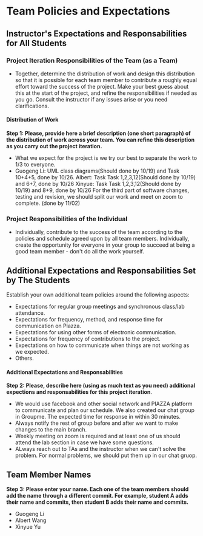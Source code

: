 # Team Policies and Expectations

## Instructor's Expectations and Responsabilities for All Students

### Project Iteration Responsibilities of the Team (as a Team)
* Together, determine the distribution of work and design this distribution so that it is possible for each team member to contribute a roughly equal effort toward the success of the project. Make your best guess about this at the start of the project, and refine the responsibilities if needed as you go. Consult the instructor if any issues arise or you need clarifications.

#### Distribution of Work
**Step 1: Please, provide here a brief description (one short paragraph) of the distribution of work across your team. You can refine this description as you carry out the project iteration.**

* What we expect for the project is we try our best to separate the work to 1/3 to everyone.
* Guogeng Li: UML class diagrams(Should done by 10/19) and Task 10+4+5, done by 10/26. 
Albert: Task Task 1,2,3,12(Should done by 10/19) and 6+7, done by 10/26
Xinyue: Task Task 1,2,3,12(Should done by 10/19) and 8+9, done by 10/26
For the third part of software changes, testing and revision, we should split our work and meet on zoom to complete. (done by 11/02)

### Project Responsibilities of the Individual
* Individually, contribute to the success of the team according to the policies and schedule agreed upon by all team members. Individually, create the opportunity for everyone in your group to succeed at being a good team member - don't do all the work yourself.

## Additional Expectations and Responsabilities Set by The Students
Establish your own additional team policies around the following aspects:

* Expectations for regular group meetings and synchronous class/lab attendance.
* Expectations for frequency, method, and response time for communication on Piazza.
* Expectations for using other forms of electronic communication.
* Expectations for frequency of contributions to the project.
* Expectations on how to communicate when things are not working as we expected.
* Others.

#### Additional Expectations and Responsabilities
**Step 2: Please, describe here (using as much text as you need) additional expections and responsabilities for this project iteration**.
* We would use facebook and other social network and PIAZZA platform to communicate and plan our schedule. We also created our chat group in Groupme. The expected time for response in within 30 minutes. 
* Always notify the rest of group before and after we want to make changes to the main branch. 
* Weekly meeting on zoom is required and at least one of us should attend the lab section in case we have some questions. 
* ALways reach out to TAs and the instructor when we can't solve the problem. For normal problems, we should put them up in our chat gruop. 
## Team Member Names
**Step 3: Please enter your name. Each one of the team members should add the name through a different commit. For example, student A adds their name and commits, then student B adds their name and commits.**
* Guogeng Li
* Albert Wang
* Xinyue Yu

